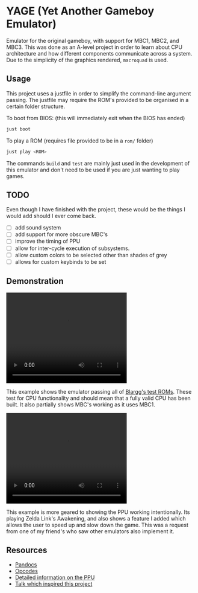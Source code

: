 # YAGE (Yet Another Gameboy Emulator)

Emulator for the original gameboy, with support for MBC1, MBC2, and MBC3. This was done as an A-level project in order to learn about CPU architecture and how different components communicate across a system. Due to the simplicity of the graphics rendered, `macroquad` is used.

## Usage

This project uses a justfile in order to simplify the command-line argument passing. The justfile may require the ROM's provided to be organised in a certain folder structure.

To boot from BIOS: (this will immediately exit when the BIOS has ended)

```bash
just boot
```

To play a ROM (requires file provided to be in a `rom/` folder)

```bash
just play <ROM>
```

The commands `build` and `test` are mainly just used in the development of this emulator and don't need to be used if you are just wanting to play games.

## TODO

Even though I have finished with the project, these would be the things I would add should I ever come back.

- [ ] add sound system
- [ ] add support for more obscure MBC's
- [ ] improve the timing of PPU
- [ ] allow for inter-cycle execution of subsystems.
- [ ] allow custom colors to be selected other than shades of grey
- [ ] allows for custom keybinds to be set

## Demonstration

<video width="320" height="240" controls>
    <source src="include/testing_example.mp4" type="video/mp4">
</video>

This example shows the emulator passing all of [Blargg's test ROMs](https://github.com/retrio/gb-test-roms/tree/master/cpu_instrs). These test for CPU functionality and should mean that a fully valid CPU has been built. It also partially shows MBC's working as it uses MBC1.

<video width="320" height="240" controls>
    <source src="include/zelda_example.mp4" type="video/mp4">
</video>

This example is more geared to showing the PPU working intentionally. Its playing Zelda Link's Awakening, and also shows a feature I added which allows the user to speed up and slow down the game. This was a request from one of my friend's who saw other emulators also implement it.

## Resources

- [Pandocs](https://gbdev.io/pandocs)
- [Opcodes](https://rgbds.gbdev.io/docs/v0.6.1/gbz80.7)
- [Detailed information on the PPU](https://hacktix.github.io/GBEDG/ppu)
- [Talk which inspired this project](https://youtube.com/watch?v=HyzD8pNlpwI)

